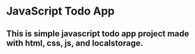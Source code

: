 
# JavaScript Todo App

## This is simple javascript todo app project made with html, css, js, and localstorage.

